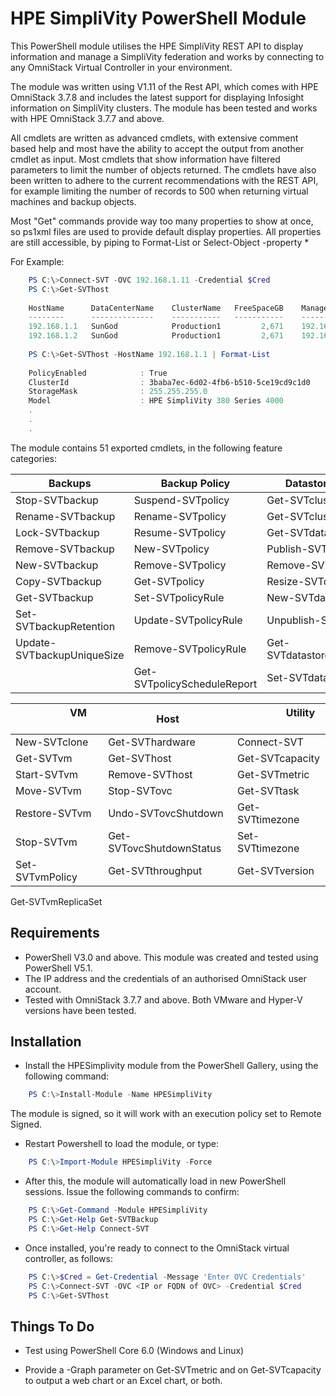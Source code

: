  # HPE SimpliVity PowerShell Module

This PowerShell module utilises the HPE SimpliVity REST API to display information and manage a SimpliVity federation and works by connecting to any OmniStack Virtual Controller in your environment.

The module was written using V1.11 of the Rest API, which comes with HPE OmniStack 3.7.8 and includes the latest support for displaying Infosight information on SimpliVity clusters. The module has been tested and works with HPE OmniStack 3.7.7 and above. 

All cmdlets are written as advanced cmdlets, with extensive comment based help and most have the ability to accept the output from another cmdlet as input. Most cmdlets that show information have filtered parameters to limit the number of objects returned. The cmdlets have also been written to adhere to the current recommendations with the REST API, for example limiting the number of records to 500 when returning virtual machines and backup objects.

Most "Get" commands provide way too many properties to show at once, so ps1xml files are used to provide default display properties. All properties are still accessible, by piping to Format-List or Select-Object -property *

For Example:
```powershell
    PS C:\>Connect-SVT -OVC 192.168.1.11 -Credential $Cred
    PS C:\>Get-SVThost
    
    HostName      DataCenterName    ClusterName   FreeSpaceGB    ManagementIP   StorageIP     FederationIP 
    --------      --------------    -----------   -----------    ------------   ---------     ------------
    192.168.1.1   SunGod            Production1         2,671    192.168.1.11   192.168.2.1   192.168.3.1
    192.168.1.2   SunGod            Production1         2,671    192.168.1.12   192.168.2.2   192.168.3.2
   
    PS C:\>Get-SVThost -HostName 192.168.1.1 | Format-List
    
    PolicyEnabled            : True
    ClusterId                : 3baba7ec-6d02-4fb6-b510-5ce19cd9c1d0
    StorageMask              : 255.255.255.0
    Model                    : HPE SimpliVity 380 Series 4000
    .
    .
    .
```


The module contains 51 exported cmdlets, in the following feature categories:

Backups | Backup Policy | Datastore & Cluster
--- | --- | ---
Stop-SVTbackup | Suspend-SVTpolicy | Get-SVTcluster
Rename-SVTbackup | Rename-SVTpolicy | Get-SVTclusterConnected
Lock-SVTbackup | Resume-SVTpolicy | Get-SVTdatastore
Remove-SVTbackup | New-SVTpolicy | Publish-SVTdatastore
New-SVTbackup | Remove-SVTpolicy | Remove-SVTdatastore
Copy-SVTbackup | Get-SVTpolicy | Resize-SVTdatastore
Get-SVTbackup | Set-SVTpolicyRule | New-SVTdatastore 
Set-SVTbackupRetention | Update-SVTpolicyRule | Unpublish-SVTdatastore
Update-SVTbackupUniqueSize | Remove-SVTpolicyRule | Get-SVTdatastoreComputeNode
&nbsp; | Get-SVTpolicyScheduleReport | Set-SVTdatastorePolicy

&nbsp; &nbsp; &nbsp; &nbsp; &nbsp; &nbsp; &nbsp; &nbsp; &nbsp; &nbsp; VM &nbsp; &nbsp; &nbsp; &nbsp; &nbsp; &nbsp; &nbsp; &nbsp; &nbsp; &nbsp; &nbsp; &nbsp; &nbsp; | &nbsp; &nbsp; &nbsp; &nbsp; &nbsp; &nbsp; Host &nbsp; &nbsp; &nbsp; &nbsp; &nbsp; &nbsp; |  &nbsp; &nbsp; &nbsp; &nbsp; &nbsp; &nbsp; &nbsp; &nbsp; &nbsp; Utility &nbsp; &nbsp; &nbsp; &nbsp; &nbsp; &nbsp; &nbsp; &nbsp; &nbsp; &nbsp; &nbsp; &nbsp; 
---------------- | --- | ---
New-SVTclone | Get-SVThardware | Connect-SVT
Get-SVTvm | Get-SVThost | Get-SVTcapacity
Start-SVTvm | Remove-SVThost | Get-SVTmetric
Move-SVTvm | Stop-SVTovc | Get-SVTtask
Restore-SVTvm | Undo-SVTovcShutdown | Get-SVTtimezone
Stop-SVTvm | Get-SVTovcShutdownStatus | Set-SVTtimezone
Set-SVTvmPolicy | Get-SVTthroughput | Get-SVTversion
Get-SVTvmReplicaSet

## Requirements

* PowerShell V3.0 and above. This module was created and tested using PowerShell V5.1.
* The IP address and the credentials of an authorised OmniStack user account.
* Tested with OmniStack 3.7.7 and above. Both VMware and Hyper-V versions have been tested.

## Installation

* Install the HPESimplivity module from the PowerShell Gallery, using the following command:
```powershell
    PS C:\>Install-Module -Name HPESimpliVity
```
The module is signed, so it will work with an execution policy set to Remote Signed.

* Restart Powershell to load the module, or type:
```powershell
    PS C:\>Import-Module HPESimpliVity -Force
```
* After this, the module will automatically load in new PowerShell sessions. Issue the following commands to confirm:
```powershell
    PS C:\>Get-Command -Module HPESimpliVity
    PS C:\>Get-Help Get-SVTBackup
    PS C:\>Get-Help Connect-SVT
```
* Once installed, you're ready to connect to the OmniStack virtual controller, as follows:
```powershell
    PS C:\>$Cred = Get-Credential -Message 'Enter OVC Credentials'
    PS C:\>Connect-SVT -OVC <IP or FQDN of OVC> -Credential $Cred
    PS C:\>Get-SVThost
```

## Things To Do
* Test using PowerShell Core 6.0 (Windows and Linux)

* Provide a -Graph parameter on Get-SVTmetric and on Get-SVTcapacity to output a web chart or an Excel chart, or both.
